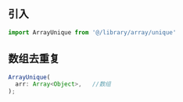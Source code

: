 ## 引入
```javascript
import ArrayUnique from '@/library/array/unique'
```

## 数组去重复
```typescript
ArrayUnique(
  arr: Array<Object>,   //数组
);
```
